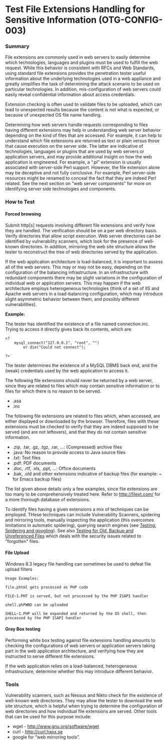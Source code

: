 # Test File Extensions Handling for Sensitive Information (OTG-CONFIG-003)


### Summary
File extensions are commonly used in web servers to easily determine which technologies, languages and plugins must be used to fulfill the web request. While this behavior is consistent with RFCs and Web Standards, using standard file extensions provides the penetration tester useful information about the underlying technologies used in a web appliance and greatly simplifies the task of determining the attack scenario to be used on particular technologies. In addition, mis-configuration of web servers could easily reveal confidential information about access credentials.


Extension checking is often used to validate files to be uploaded, which can lead to unexpected results because the content is not what is expected, or because of unexpected OS file name handling.


Determining how web servers handle requests corresponding to files having different extensions may help in understanding web server behavior depending on the kind of files that are accessed. For example, it can help to understand which file extensions are returned as text or plain versus those that cause execution on the server side. The latter are indicative of technologies, languages or plugins that are used by web servers or application servers, and may provide additional insight on how the web application is engineered. For example, a “.pl” extension is usually associated with server-side Perl support. However, the file extension alone may be deceptive and not fully conclusive. For example, Perl server-side resources might be renamed to conceal the fact that they are indeed Perl related. See the next section on “web server components” for more on identifying server side technologies and components.

### How to Test
#### Forced browsing

Submit http[s] requests involving different file extensions and verify how they are handled. The verification should be on a per web directory basis. Verify directories that allow script execution. Web server directories can be identified by vulnerability scanners, which look for the presence of well-known directories. In addition, mirroring the web site structure allows the tester to reconstruct the tree of web directories served by the application.


If the web application architecture is load-balanced, it is important to assess all of the web servers. This may or may not be easy, depending on the configuration of the balancing infrastructure. In an infrastructure with redundant components there may be slight variations in the configuration of individual web or application servers. This may happen if the web architecture employs heterogeneous technologies (think of a set of IIS and Apache web servers in a load-balancing configuration, which may introduce slight asymmetric behavior between them, and possibly different vulnerabilities).


**Example:**

The tester has identified the existence of a file named connection.inc. Trying to access it directly gives back its contents, which are:

```
<?
   	mysql_connect("127.0.0.1", "root", "")
        or die("Could not connect");

?>
```


The tester determines the existence of a MySQL DBMS back end, and the (weak) credentials used by the web application to access it.


The following file extensions should never be returned by a web server, since they are related to files which may contain sensitive information or to files for which there is no reason to be served.

* .asa
* .inc


The following file extensions are related to files which, when accessed, are either displayed or downloaded by the browser. Therefore, files with these extensions must be checked to verify that they are indeed supposed to be served (and are not leftovers), and that they do not contain sensitive information.

* .zip, .tar, .gz, .tgz, .rar, ...: (Compressed) archive files
* .java: No reason to provide access to Java source files
* .txt: Text files
* .pdf: PDF documents
* .doc, .rtf, .xls, .ppt, ...: Office documents
* .bak, .old and other extensions indicative of backup files (for example: ~ for Emacs backup files)


The list given above details only a few examples, since file extensions are too many to be comprehensively treated here. Refer to http://filext.com/ for a more thorough database of extensions.


To identify files having a given extensions a mix of techniques can be employed. THese techniques can include Vulnerability Scanners, spidering and mirroring tools, manually inspecting the application (this overcomes limitations in automatic spidering), querying search engines (see [Testing: Spidering and googling](https://www.owasp.org/index.php/Testing:_Spidering_and_googling)). See also [Testing for Old, Backup and Unreferenced Files](https://www.owasp.org/index.php/Testing_for_Old,_Backup_and_Unreferenced_Files_%28OWASP-CM-006%29) which deals with the security issues related to "forgotten" files.


#### File Upload

Windows 8.3 legacy file handling can sometimes be used to defeat file upload filters

```
Usage Examples:

file.phtml gets processed as PHP code

FILE~1.PHT is served, but not processed by the PHP ISAPI handler

shell.phPWND can be uploaded

SHELL~1.PHP will be expanded and returned by the OS shell, then processed by the PHP ISAPI handler
```


#### Gray Box testing

Performing white box testing against file extensions handling amounts to checking the configurations of web servers or application servers taking part in the web application architecture, and verifying how they are instructed to serve different file extensions.


If the web application relies on a load-balanced, heterogeneous infrastructure, determine whether this may introduce different behavior.


### Tools

Vulnerability scanners, such as Nessus and Nikto check for the existence of well-known web directories. They may allow the tester to download the web site structure, which is helpful when trying to determine the configuration of web directories and how individual file extensions are served. Other tools that can be used for this purpose include:
* wget - http://www.gnu.org/software/wget
* curl - http://curl.haxx.se
* google for “web mirroring tools”.
